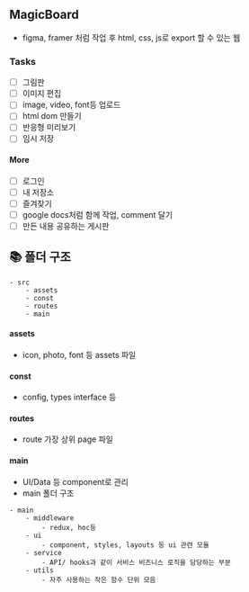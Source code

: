 ## MagicBoard

-   figma, framer 처럼 작업 후 html, css, js로 export 할 수 있는 웹

### Tasks

-   [ ] 그림판
-   [ ] 이미지 편집
-   [ ] image, video, font등 업로드
-   [ ] html dom 만들기
-   [ ] 반응형 미리보기
-   [ ] 임시 저장

#### More

-   [ ] 로그인
-   [ ] 내 저장소
-   [ ] 즐겨찾기
-   [ ] google docs처럼 함께 작업, comment 달기
-   [ ] 만든 내용 공유하는 게시판

## 📚 폴더 구조

```
- src
    - assets
    - const
    - routes
    - main
```

#### assets

-   icon, photo, font 등 assets 파일

#### const

-   config, types interface 등

#### routes

-   route 가장 상위 page 파일

#### main

-   UI/Data 등 component로 관리
-   main 폴더 구조

```
- main
    - middleware
        - redux, hoc등
    - ui
        - component, styles, layouts 등 ui 관련 모듈
    - service
        - API/ hooks과 같이 서비스 비즈니스 로직을 담당하는 부분
    - utils
        - 자주 사용하는 작은 함수 단위 모음
```
